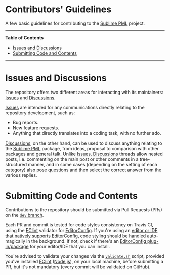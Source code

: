 # Contributors' Guidelines

A few basic guidelines for contributing to the [Sublime PML] project.


-----

**Table of Contents**

<!-- MarkdownTOC autolink="true" bracket="round" autoanchor="false" lowercase="only_ascii" uri_encoding="true" levels="1,2,3" -->

- [Issues and Discussions](#issues-and-discussions)
- [Submitting Code and Contents](#submitting-code-and-contents)

<!-- /MarkdownTOC -->

-----

# Issues and Discussions

The repository offers two different areas for interacting with its maintainers: [Issues] and [Discussions].

[Issues] are intended for any communications directly relating to the repository development, such as:

- Bug reports.
- New feature requests.
- Anything that directly translates into a coding task, with no further ado.

[Discussions], on the other hand, can be used to discuss anything relating to the [Sublime PML] package, from ideas, proposal to comparison with other packages and general talk.
Unlike [Issues], [Discussions] threads allow nested posts, i.e. commenting on the main post or other comments in a tree-structured manner, and in some cases (depending on the setting of each category) also pose questions and then select the correct answer from the various replies.


# Submitting Code and Contents

Contributions to the repository should be submitted via Pull Requests (PRs) on the [`dev` branch][dev].

Each PR and commit is tested for code styles consistency on Travis CI, using the [EClint] validator for [EditorConfig].
If you're using an [editor or IDE that natively supports EditorConfig], code styling should be handled auto-magically in the background.
If not, check if there's an [EditorConfig plug-in/package] for your editor/IDE that you can install.

You're advised to validate your changes via the [`validate.sh`][validate.sh] script, provided you've installed [EClint] ([Node.js]), on your local machine, before submitting a PR, but it's not mandatory (every commit will be validated on GitHub).

<!-----------------------------------------------------------------------------
                               REFERENCE LINKS
------------------------------------------------------------------------------>

[Sublime PML]: https://github.com/tajmone/Sublime-PML "Visit the Sublime PML repository"

<!-- tools and services -->

[EClint]: https://www.npmjs.com/package/eclint "EClint page at NPM"
[EditorConfig]: https://editorconfig.org "Learn more about EditorConfig on its official website"
[Node.js]: https://nodejs.org "Visit Node.js website"

[editor or IDE that natively supports EditorConfig]: https://editorconfig.org/#pre-installed "Check if your editor/IDE supports EditorConfig"
[EditorConfig plug-in/package]: https://editorconfig.org/#download "List of EditorConfig plug-ins for various editors and IDEs"

<!-- project files -->

[validate.sh]: ./validate.sh "View source script for code style validation"

<!-- repo links -->

[Issues]: https://github.com/tajmone/Sublime-PML/issues "View the current repository Issues or submit a new Issue"
[Discussions]: https://github.com/tajmone/Sublime-PML/discussions "Visit the Discussions area of Sublime PML"
[dev]: https://github.com/tajmone/Sublime-PML/tree/dev "View the 'dev' branch"

<!-- EOF -->
